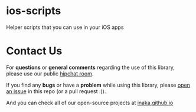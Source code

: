 # ios-scripts
Helper scripts that you can use in your iOS apps

# Contact Us
For **questions** or **general comments** regarding the use of this library, please use our public
[hipchat room](http://inaka.net/hipchat).

If you find any **bugs** or have a **problem** while using this library, please [open an issue](https://github.com/inaka/galgo/issues/new) in this repo (or a pull request :)).

And you can check all of our open-source projects at [inaka.github.io](http://inaka.github.io)
